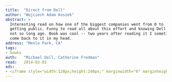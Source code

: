 ```yaml
---
title:	"Direct from Dell"
author: "Wojciech Adam Koszek"
abstract: >
  Interesting read on how one of the biggest companies went from 0 to
  getting public. Funny to read all about this effort and knowing Dell went back private
  not so long ago. Book was cool -- two years after reading it I sometimes
  come back to it in my head.
address: "Menlo Park, CA"
tags:
- books
auth:	"Michael Dell, Catherine Fredman"
read:	2014-03-01
ads:
- <iframe style="width:120px;height:240px;" marginwidth="0" marginheight="0" scrolling="no" frameborder="0" src="//ws-na.amazon-adsystem.com/widgets/q?ServiceVersion=20070822&OneJS=1&Operation=GetAdHtml&MarketPlace=US&source=ss&ref=ss_til&ad_type=product_link&tracking_id=wkoszek-20&marketplace=amazon&region=US&placement=0060845724&asins=0060845724&linkId=M7WZI6Y7SFHT6MLI&show_border=false&link_opens_in_new_window=true&price_color=333333&title_color=C00000&bg_color=FFFFFF"></iframe>
---
```


